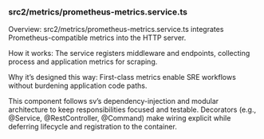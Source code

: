 ### src2/metrics/prometheus-metrics.service.ts

Overview: src2/metrics/prometheus-metrics.service.ts integrates Prometheus-compatible metrics into the HTTP server.

How it works: The service registers middleware and endpoints, collecting process and application metrics for scraping.

Why it’s designed this way: First-class metrics enable SRE workflows without burdening application code paths.

This component follows sv’s dependency-injection and modular architecture to keep responsibilities focused and testable. Decorators (e.g., @Service, @RestController, @Command) make wiring explicit while deferring lifecycle and registration to the container.

